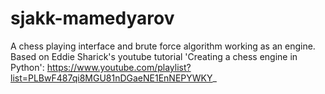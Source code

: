 # sjakk-mamedyarov
A chess playing interface and brute force algorithm working as an engine. Based on Eddie Sharick's youtube tutorial 'Creating a chess engine in Python': https://www.youtube.com/playlist?list=PLBwF487qi8MGU81nDGaeNE1EnNEPYWKY_
